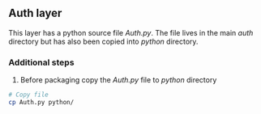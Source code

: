 ## Auth layer

This layer has a python source file *Auth.py*. The file lives in the main *auth* directory but has also been copied into *python* directory.

### Additional steps

1. Before packaging copy the *Auth.py* file to *python* directory

``` bash
# Copy file
cp Auth.py python/ 
```
